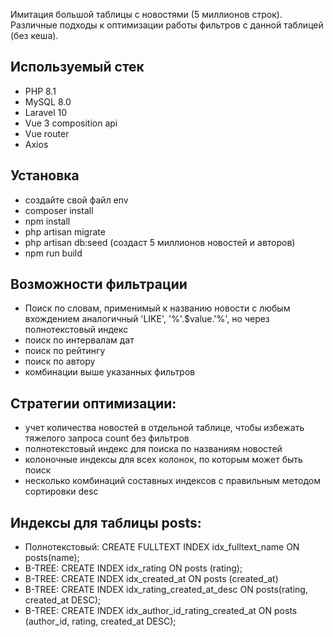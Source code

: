 Имитация большой таблицы с новостями (5 миллионов строк). Различные подходы к оптимизации работы фильтров с данной таблицей (без кеша).

## Используемый стек

- PHP 8.1
- MySQL 8.0
- Laravel 10
- Vue 3 composition api
- Vue router
- Axios

## Установка
- создайте свой файл env
- composer install
- npm install
- php artisan migrate
- php artisan db:seed (создаст 5 миллионов новостей и авторов)
- npm run build

## Возможности фильтрации
- Поиск по словам, применимый к названию новости с любым вхождением аналогичный 'LIKE', '%'.$value.'%', но через полнотекстовый индекс
- поиск по интервалам дат
- поиск по рейтингу
- поиск по автору
- комбинации выше указанных фильтров

## Стратегии оптимизации:

- учет количества новостей в отдельной таблице, чтобы избежать тяжелого запроса count без фильтров
- полнотекстовый индекс для поиска по названиям новостей
- колоночные индексы для всех колонок, по которым может быть поиск
- несколько комбинаций составных индексов с правильным методом сортировки desc

## Индексы для таблицы posts:
- Полнотекстовый: CREATE FULLTEXT INDEX idx_fulltext_name ON posts(name);
- B-TREE: CREATE INDEX idx_rating ON posts (rating);
- B-TREE: CREATE INDEX idx_created_at ON posts (created_at)
- B-TREE: CREATE INDEX idx_rating_created_at_desc ON posts(rating, created_at DESC);
- B-TREE: CREATE INDEX idx_author_id_rating_created_at ON posts (author_id, rating, created_at DESC);
